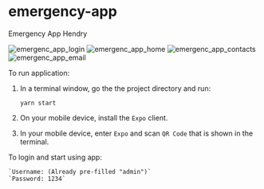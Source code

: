 # emergency-app
Emergency App Hendry

![emergenc_app_login](https://fndm1g.bn.files.1drv.com/y4m9tImVuM8knEImziOQ8wuoVrSxWTC0ps9mFkQa64ZwKwRd2Njzkd2hRaTxNLEknVXd8DNrWr3BCByn6_s6hwev-kIjIOb0RFEi2NpFlA44SJNWOhhUbB5oCkigUxyEt9nt9XW3KgWqWKC3OYIeTRvDf6ekoTow6yj8PhB-SrvBJLRVXO3HDGuJ0G0VsTjPJ1S2KtpZCoe5SqPa1wWHfwhhg?width=300&height=500&cropmode=none)
![emergenc_app_home](https://eddm1g.bn.files.1drv.com/y4muqg3Is5KZodzvzprgQ1jDjZ4lqN9IgS9RAjEOW6xpnvMs7ZwawdxRhGGXZ4ojjFpQYjMRWwSY7Twevxl-8bZBhJprtmY6-W5s28mKBKHJFb_1aOiVN9mf1xv_17QNE5xYko5s1fwBOGUEmowm1D1U6sTa3Ms2NYabREtsbpwaBQe9ZxJCXeP3DM4rmyzz6FsVjUvY4Rqxf0Khda5JkDOUA?width=300&height=500&cropmode=none)
![emergenc_app_contacts](https://ftdm1g.bn.files.1drv.com/y4mbXm-xVDPwyhfAvmvu6qP8datYwNGwViAlYFupWyZUY8-tFyQdlAUOIL6S9bwY79frpxT-pScgVq0wV_pzVeC3YEcg6RoCeemj4UrVdUpgY7q04CJRLwLLIVs0Hk08umBqZJka7xPvCqCMPViIfkCfAnX760Vd8m6esLOJ7whpXGoZKsom43uiGnSSEIWNzh_BIW5siIA-GJwR9XHwYQPlQ?width=300&height=500&cropmode=none)
![emergenc_app_email](https://e9dm1g.bn.files.1drv.com/y4mjfdE3Gv-WJ8_FAj7bMGk34IZ2t36xacieKAAA9GYUvLu38tGFa_t0fvXeIoGaC9YSOp0p0sgzE9ZWTzgUPP7ahdhVy4-ntU21Pu2zwDgTb79_Nf34eQ0DYSlSx5_9VW0n43AiL_FX-PqiYf0r5ctKv-nanNYkY14j74PVbSbx9SG36_-rGqyEQ-adgud2MAuAxSEmp1_k_6yS1CrW-kd1A?width=300&height=500&cropmode=none)


To run application:

1. In a terminal window, go the the project directory and run:

    `yarn start`

2. On your mobile device, install the `Expo` client. 

3. In your mobile device, enter `Expo` and scan `QR Code` that is shown in the terminal.


To login and start using app:

    `Username: (Already pre-filled "admin")`
    `Password: 1234`
